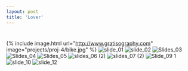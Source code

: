 ```yaml
---
layout: post
title: 'Lover'
---
```


#

{% include image.html url="http://www.gratisography.com" image="projects/proj-4/bike.jpg" %}
![slide_01](https://github.com/lauriehoude/Portfolio-Laurie-Houde/assets/89647723/c8ee8c4a-0de5-4983-9313-195dd755da30)
![slide_02](https://github.com/lauriehoude/Portfolio-Laurie-Houde/assets/89647723/be04814c-0377-4b90-9e7f-29216ffa900b)
![Slides_03](https://github.com/lauriehoude/Portfolio-Laurie-Houde/assets/89647723/830cb43c-318f-4877-b3b3-1d7dcc7bb781)
![Slides_04](https://github.com/lauriehoude/Portfolio-Laurie-Houde/assets/89647723/d04e72b0-c9d9-4c4e-9da7-f753bf50febd)
![Slides_05](https://github.com/lauriehoude/Portfolio-Laurie-Houde/assets/89647723/4d304fcc-d66a-451f-83ef-96840f3d6e2d)
![slides_06 (2)](https://github.com/lauriehoude/Portfolio-Laurie-Houde/assets/89647723/8c4de470-7b9a-43e5-8f57-e984d7460731)
![slides_07 (2)](https://github.com/lauriehoude/Portfolio-Laurie-Houde/assets/89647723/20187697-d7b1-4ee8-a749-4994a6ce4e04)
![Slide_09 1](https://github.com/lauriehoude/Portfolio-Laurie-Houde/assets/89647723/e31459a9-6c81-44bd-b872-470778dee2f7)
![slide_10](https://github.com/lauriehoude/Portfolio-Laurie-Houde/assets/89647723/bb49fa2a-4100-46bf-8174-2ed854947c73)
![slide_12](https://github.com/lauriehoude/Portfolio-Laurie-Houde/assets/89647723/44553294-3f8d-40be-85c7-389aadde8aa0)
